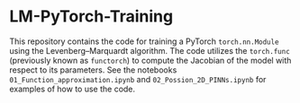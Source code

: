 # LM-PyTorch-Training

This repository contains the code for training a PyTorch `torch.nn.Module` using the Levenberg–Marquardt algorithm.
The code utilizes the `torch.func` (previously known as `functorch`) to compute the Jacobian of the model with respect to its parameters.
See the notebooks `01_Function_approximation.ipynb` and `02_Possion_2D_PINNs.ipynb` for examples of how to use the code.
